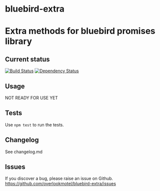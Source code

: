# bluebird-extra

# Extra methods for bluebird promises library

## Current status

[![Build Status](https://secure.travis-ci.org/overlookmotel/bluebird-extra.png?branch=master)](http://travis-ci.org/overlookmotel/bluebird-extra)
[![Dependency Status](https://david-dm.org/overlookmotel/bluebird-extra.png)](https://david-dm.org/overlookmotel/bluebird-extra)

## Usage

NOT READY FOR USE YET

## Tests

Use `npm test` to run the tests.

## Changelog

See changelog.md

## Issues

If you discover a bug, please raise an issue on Github. https://github.com/overlookmotel/bluebird-extra/issues
